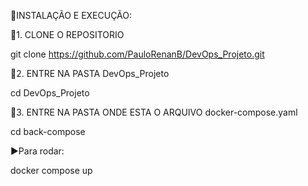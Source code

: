 🚀INSTALAÇÃO E EXECUÇÃO: 



🔁1. CLONE O REPOSITORIO

   git clone https://github.com/PauloRenanB/DevOps_Projeto.git
   
   
📁2. ENTRE NA PASTA DevOps_Projeto

   cd DevOps_Projeto
   
   
📁3. ENTRE NA PASTA ONDE ESTA O ARQUIVO docker-compose.yaml

   cd back-compose
   

▶️Para rodar:

docker compose up
